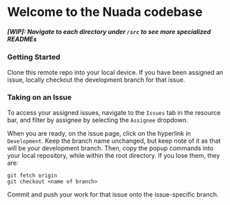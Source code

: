 # Welcome to the Nuada codebase
##### [WIP]: Navigate to each directory under ```/src``` to see more specialized READMEs

### Getting Started
Clone this remote repo into your local device. If you have been assigned an issue, locally checkout the development branch for that issue.

### Taking on an Issue
To access your assigned issues, navigate to the ```Issues``` tab in the resource bar, and filter by assignee by selecting the ```Assignee``` dropdown.<br />

When you are ready, on the issue page, click on the hyperlink in ```Development```. Keep the branch name unchanged, but keep note of it as that will be your development branch. Then, copy the popup commands into your local repository, while within the root directory. If you lose them, they are:
```
git fetch origin
git checkout <name of branch>
```
Commit and push your work for that issue onto the issue-specific branch.
